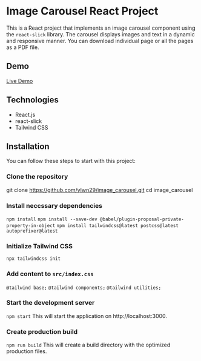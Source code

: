 # Image Carousel React Project

This is a React project that implements an image carousel component using the `react-slick` library. The carousel displays images and text in a dynamic and responsive manner. You can download individual page or all the pages as a PDF file.

## Demo

[Live Demo](https://image-carousel-download.netlify.app/)

## Technologies

- React.js
- react-slick
- Tailwind CSS

## Installation

You can follow these steps to start with this project:

### Clone the repository

git clone https://github.com/ylwn29/image_carousel.git
cd image_carousel

### Install neccssary dependencies

`npm install`
`npm install --save-dev @babel/plugin-proposal-private-property-in-object`
`npm install tailwindcss@latest postcss@latest autoprefixer@latest`

### Initialize Tailwind CSS

`npx tailwindcss init`

### Add content to `src/index.css`

`@tailwind base;`
`@tailwind components;`
`@tailwind utilities;`

### Start the development server

`npm start`
This will start the application on http://localhost:3000.

### Create production build

`npm run build`
This will create a build directory with the optimized production files.
